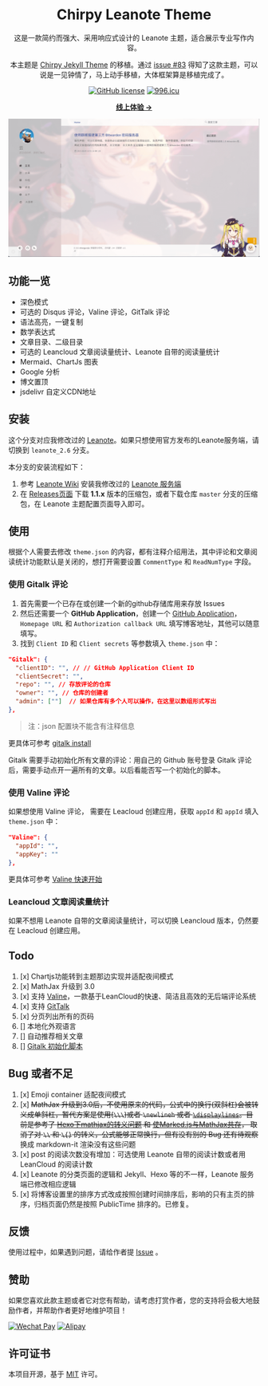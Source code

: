 <div align="center">

  # Chirpy Leanote Theme

  这是一款简约而强大、采用响应式设计的 Leanote 主题，适合展示专业写作内容。

  本主题是 [Chirpy Jekyll Theme](https://chirpy.cotes.info) 的移植。通过 [issue #83](https://github.com/leanote/leanote/issues/83) 得知了这款主题，可以说是一见钟情了，马上动手移植，大体框架算是移植完成了。

  [![GitHub license](https://img.shields.io/github/license/zhang-yun-jie/leanote-theme-chirpy.svg)](https://github.com/zhang-yun-jie/leanote-theme-chirpy/blob/master/LICENSE)
  [![996.icu](https://img.shields.io/badge/link-996.icu-%23FF4D5B.svg)](https://996.icu)

  [**线上体验 →**](https://zhangyunjie.com.cn:9000/blog/zhangyunjie)

  [![Devices Mockup](images/screenshot.png)](https://zhangyunjie.com.cn:9000/blog/zhangyunjie)

</div>

## 功能一览

- 深色模式
- 可选的 Disqus 评论，Valine 评论，GitTalk 评论
- 语法高亮，一键复制
- 数学表达式
- 文章目录、二级目录
- 可选的 Leancloud 文章阅读量统计、Leanote 自带的阅读量统计
- Mermaid、ChartJs 图表
- Google 分析
- 博文置顶
- jsdelivr 自定义CDN地址

## 安装

这个分支对应我修改过的 [Leanote](https://github.com/zhang-yun-jie/leanote)。如果只想使用官方发布的Leanote服务端，请切换到 `leanote_2.6` 分支。

本分支的安装流程如下：

1. 参考 [Leanote Wiki](https://github.com/leanote/leanote/wiki/Leanote-%E4%BA%8C%E8%BF%9B%E5%88%B6%E7%89%88%E8%AF%A6%E7%BB%86%E5%AE%89%E8%A3%85%E6%95%99%E7%A8%8B----Mac-and-Linux) 安装我修改过的 [Leanote 服务端](https://github.com/zhang-yun-jie/leanote/releases)
2. 在 [Releases页面](https://github.com/zhang-yun-jie/leanote-theme-chirpy/releases) 下载 **1.1.x** 版本的压缩包，或者下载仓库 `master` 分支的压缩包，在 Leanote 主题配置页面导入即可。

## 使用

根据个人需要去修改 `theme.json` 的内容，都有注释介绍用法，其中评论和文章阅读统计功能默认是关闭的，想打开需要设置 `CommentType` 和 `ReadNumType` 字段。

### 使用 Gitalk 评论

1. 首先需要一个已存在或创建一个新的github存储库用来存放 Issues
2. 然后还需要一个 **GitHub Application**，创建一个 [GitHub Application](https://github.com/settings/applications/new)，`Homepage URL` 和 `Authorization callback URL` 填写博客地址，其他可以随意填写。
3. 找到 `Client ID` 和 `Client secrets` 等参数填入 `theme.json` 中：

```json
"Gitalk": {
  "clientID": "", // // GitHub Application Client ID
  "clientSecret": "",
  "repo": "", // 存放评论的仓库
  "owner": "", // 仓库的创建者
  "admin": [""]  // 如果仓库有多个人可以操作，在这里以数组形式写出
},
```

>注：json 配置块不能含有注释信息

更具体可参考 [gitalk install](https://github.com/gitalk/gitalk#install)

Gitalk 需要手动初始化所有文章的评论：用自己的 Github 账号登录 Gitalk 评论后，需要手动点开一遍所有的文章。以后看能否写一个初始化的脚本。

### 使用 Valine 评论

如果想使用 Valine 评论， 需要在 Leacloud 创建应用，获取 `appId` 和 `appId` 填入 `theme.json` 中：

```json
"Valine": {
  "appId": "",
  "appKey": ""
},
```

更具体可参考 [Valine 快速开始](https://valine.js.org/quickstart.html)

### Leancloud 文章阅读量统计

如果不想用 Leanote 自带的文章阅读量统计，可以切换 Leancloud 版本，仍然要在 Leacloud 创建应用。

## Todo

1. [x] Chartjs功能转到主题那边实现并适配夜间模式
1. [x] MathJax 升级到 3.0 [](https://www.osgeo.cn/mathjax/upgrading/v2.html)
1. [x] 支持 [Valine](https://valine.js.org/)，一款基于LeanCloud的快速、简洁且高效的无后端评论系统
1. [x] 支持 [GitTalk](https://github.com/gitalk/gitalk)
1. [x] 分页列出所有的页码
1. [] 本地化外观语言
1. [] 自动推荐相关文章
1. [] [Gitalk 初始化脚本](https://draveness.me/git-comments-initialize/)

## Bug 或者不足

1. [x] Emoji container 适配夜间模式
1. [x] ~~MathJax 升级到3.0后，不使用原来的代码，公式中的换行(双斜杠)会被转义成单斜杠，暂代方案是使用(`\\\`)或者 `\newlineh` 或者 [`\displaylines`](https://github.com/mathjax/MathJax/issues/2312)。目前是参考了 [Hexo下mathjax的转义问题](https://segmentfault.com/a/1190000007261752) 和 [使Marked.js与MathJax共存](https://blog.csdn.net/emptyset110/article/details/50123231)， 取消了对 `\\` 和 `\{}` 的转义，公式能够正常换行，但有没有别的 Bug 还有待观察~~ 换成 markdown-it 渲染没有这些问题
1. [x] post 的阅读次数没有增加：可选使用 Leanote 自带的阅读计数或者用 LeanCloud 的阅读计数
1. [x] Leanote 的分类页面的逻辑和 Jekyll、Hexo 等的不一样，Leanote 服务端已修改相应逻辑
1. [x] 将博客设置里的排序方式改成按照创建时间排序后，影响的只有主页的排序，归档页面仍然是按照 PublicTime 排序的。已修复。

## 反馈

使用过程中，如果遇到问题，请给作者提 [Issue](https://github.com/zhang-yun-jie/leanote-theme-chirpy/issues) 。

## 赞助

如果您喜欢此款主题或者它对您有帮助，请考虑打赏作者，您的支持将会极大地鼓励作者，并帮助作者更好地维护项目！

[![Wechat Pay](https://img.shields.io/badge/-微信打赏作者-brightgreen?logo=wechat&logoColor=white&style=flat)](https://cdn.zhangyunjie.com.cn/assets/pay/wechat_pay.jpg)
[![Alipay](https://img.shields.io/badge/-支付宝打赏作者-blue?logo=alipay&logoColor=white&style=flat)](https://cdn.zhangyunjie.com.cn/assets/pay/alipay.jpg)

## 许可证书

本项目开源，基于 [MIT](https://github.com/zhang-yun-jie/leanote-theme-chirpy/blob/master/LICENSE) 许可。
